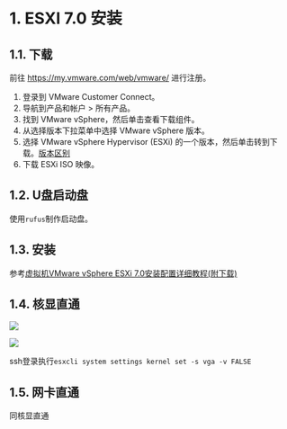 # 1. ESXI 7.0 安装
## 1.1. 下载
前往 https://my.vmware.com/web/vmware/ 进行注册。

1. 登录到 VMware Customer Connect。
2. 导航到产品和帐户 > 所有产品。
3. 找到 VMware vSphere，然后单击查看下载组件。
4. 从选择版本下拉菜单中选择 VMware vSphere 版本。
5. 选择 VMware vSphere Hypervisor (ESXi) 的一个版本，然后单击转到下载。[版本区别](http://www.thope.com.tw/dl/vsphere/VMware+vSphere+%E7%89%88%E6%9C%AC%E5%8A%9F%E8%83%BD%E6%AF%94%E8%BC%83.pdf)
6. 下载 ESXi ISO 映像。

## 1.2. U盘启动盘
使用`rufus`制作启动盘。

## 1.3. 安装
参考[虚拟机VMware vSphere ESXi 7.0安装配置详细教程(附下载)](https://www.jb51.net/softjc/717737_all.html)

## 1.4. 核显直通
![](https://live.staticflickr.com/65535/51654439584_a94e4c168b_k.jpg)

![](https://live.staticflickr.com/65535/51654439579_65fcbc0564_k.jpg)

ssh登录执行`esxcli system settings kernel set -s vga -v FALSE`

## 1.5. 网卡直通
同核显直通
